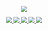 <p align="center">
  <img src="https://media.discordapp.net/attachments/972533899462836334/1135945103383482419/5DC7677E-4B7F-4486-9F0D-FCE8B73214D4.gif">
</p>

<p align="center">
  <a href="https://www.python.org">
    <img src="https://img.shields.io/badge/Python-3.11-blue">
    <img src="https://img.shields.io/badge/Version-1.0-success">
    <img src="https://img.shields.io/badge/License-MIT-important"> 
    <img src="https://img.shields.io/github/stars/23Savagee/Kurta-?style=flat&color=red">
  </a>
  <a href="https://github.com/23Savagee/Kurta-">
    <img src="https://visitor-badge.laobi.icu/badge?page_id=23Savagee.Kurta-" /></a>
    
  </a> 
